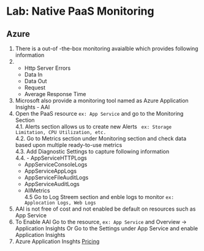 # Lab: Native PaaS Monitoring

## Azure

1. There is a out-of -the-box monitoring avaialble which provides following information
2.  - Http Server Errors
    - Data In
    - Data Out
    - Request
    - Average Response Time  
3. Microsoft also provide a monitoring tool named as Azure Application Insights - AAI  
4. Open the PaaS resource ``` ex: App Service ``` and go to the Monitoring Section  
4.1. Alerts section allows us to create new Alerts ``` ex: Storage Limitation, CPU Utilization, etc.```  
4.2. Go to Metrics section under Monitoring section and check data based upon multiple ready-to-use metrics  
4.3. Add Diagnostic Settings to capture following information  
4.4.  - AppServiceHTTPLogs
    - AppServiceConsoleLogs
    - AppServiceAppLogs
    - AppServiceFileAuditLogs
    - AppServiceAuditLogs
    - AllMetrics  
4.5 Go to Log Streem section and enble logs to monitor ``` ex: Applocation Logs, Web Logs ```  
5. AAI is not free of cost and not enabled be default on resources such as App Service  
6. To Enable AAI Go to the resource, ``` ex: App Service ``` and Overview -> Application Insights Or Go to the Settings under App Service and enable Application Insights  
7. Azure Application Insghts [Pricing](https://azure.microsoft.com/en-us/pricing/details/monitor/)
